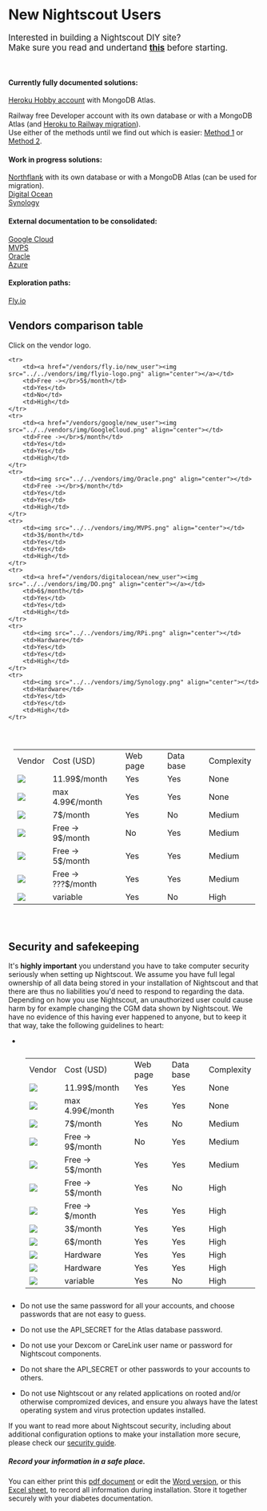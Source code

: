 # New Nightscout Users

<span style="font-size:larger;">Interested in building a Nightscout DIY site?  
Make sure you read and undertand **[this](/#how-much-does-it-cost)** before starting.</span>

</br>

#### Currently fully documented solutions:

[Heroku Hobby account](../../vendors/heroku/new_user) with MongoDB Atlas.

Railway free Developer account with its own database or with a MongoDB Atlas (and [Heroku to Railway migration](../../vendors/railway/migration)).  
Use either of the methods until we find out which is easier: [Method 1](../../vendors/railway/new_user) or [Method 2](../../vendors/railway/new_user2).  

#### Work in progress solutions:

[Northflank](../../vendors/northflank/new_user) with its own database or with a MongoDB Atlas (can be used for migration).  
[Digital Ocean](../../vendors/digitalocean/new_user)    
[Synology](../../vendors/synology/new_user)  

#### External documentation to be consolidated:

[Google Cloud](../../vendors/google/new_user)  
[MVPS](../../vendors/MVPS/new_user)  
[Oracle](../../vendors/oracle/new_user)  
[Azure](../../vendors/azure/new_user)  

#### Exploration paths:

[Fly.io](../../vendors/fly.io/new_user/)

## Vendors comparison table

Click on the vendor logo.

<table style="padding:10px">
    <tr>
        <td>Vendor</td>
    	<td>Cost (USD)</td>
        <td>Web page</td>
        <td>Data base</td>
        <td>Complexity</td>
    </tr>
    <tr>
        <td><a href="/vendors/T1Pal/new_user/"><img src="../../vendors/img/T1Pal.png" align="center"></a></td>
    	<td>11.99$/month</td>
        <td>Yes</td>
        <td>Yes</td>
        <td>None</td>
    </tr>
    <tr>
        <td><a href="/vendors/10BE/"><img src="../../vendors/img/10BE.png" align="center"></a></td>
    	<td>max 4.99€/month</td>
        <td>Yes</td>
        <td>Yes</td>
        <td>None</td>
    </tr>
    <tr>
        <td><a href="/vendors/heroku/new_user/"><img src="../../vendors/img/Heroku.png" align="center"></a></td>
    	<td>7$/month</td>
        <td>Yes</td>
        <td>No</td>
        <td>Medium</td>
    </tr>
    <tr>
        <td><a href="/vendors/mongodb/atlas/#create-an-atlas-database"><img src="../../vendors/img/Atlas.png" align="center"></a></td>
    	<td>Free -></br>9$/month</td>
        <td>No</td>
        <td>Yes</td>
        <td>Medium</td>
    </tr>
    <tr>
        <td><a href="/vendors/railway/new_user"><img src="../../vendors/img/railway-app-logo.png" align="center"></a></td>
        <td>Free -></br>5$/month</td>
        <td>Yes</td>
        <td>Yes</td>
        <td>Medium</td>
    </tr>
    <tr>
        <td><a href="/vendors/northflank/new_user"><img src="../../vendors/img/northflank.png" align="center"></a></td>
        <td>Free -></br>???$/month</td>
        <td>Yes</td>
        <td>Yes</td>
        <td>Medium</td>
    </tr>

    <tr>
        <td><a href="/vendors/fly.io/new_user"><img src="../../vendors/img/flyio-logo.png" align="center"></a></td>
        <td>Free -></br>5$/month</td>
        <td>Yes</td>
        <td>No</td>
        <td>High</td>
    </tr>
    <tr>
        <td><a href="/vendors/google/new_user"><img src="../../vendors/img/GoogleCloud.png" align="center"></td>
        <td>Free -></br>$/month</td>
        <td>Yes</td>
        <td>Yes</td>
        <td>High</td>
    </tr>
    <tr>
        <td><img src="../../vendors/img/Oracle.png" align="center"></td>
        <td>Free -></br>$/month</td>
        <td>Yes</td>
        <td>Yes</td>
        <td>High</td>
    </tr>
    <tr>
        <td><img src="../../vendors/img/MVPS.png" align="center"></td>
    	<td>3$/month</td>
        <td>Yes</td>
        <td>Yes</td>
        <td>High</td>
    </tr>
    <tr>
        <td><a href="/vendors/digitalocean/new_user"><img src="../../vendors/img/DO.png" align="center"></a></td>
    	<td>6$/month</td>
        <td>Yes</td>
        <td>Yes</td>
        <td>High</td>
    </tr>
    <tr>
        <td><img src="../../vendors/img/RPi.png" align="center"></td>
    	<td>Hardware</td>
        <td>Yes</td>
        <td>Yes</td>
        <td>High</td>
    </tr>
    <tr>
        <td><img src="../../vendors/img/Synology.png" align="center"></td>
    	<td>Hardware</td>
        <td>Yes</td>
        <td>Yes</td>
        <td>High</td>
    </tr>
    <tr>
        <td><a href="/vendors/azure/new_azure/"><img src="../../vendors/img/Azure.png" align="center"></a>	     </td>
        <td>variable</td>
        <td>Yes</td>
        <td>No</td>
        <td>High</td>
     </tr>
</table>

</br>

## Security and safekeeping

It's **highly important** you understand you have to take computer security seriously when setting up Nightscout. We assume you have full legal ownership of all data being stored in your installation of Nightscout and that there are thus no liabilities you'd need to respond to regarding the data. Depending on how you use Nightscout, an unauthorized user could cause harm by for example changing the CGM data shown by Nightscout. We have no evidence of this having ever happened to anyone, but to keep it that way, take the following guidelines to heart:

- <table style="padding:10px">
      <tr>
          <td>Vendor</td>
      	<td>Cost (USD)</td>
          <td>Web page</td>
          <td>Data base</td>
          <td>Complexity</td>
      </tr>
      <tr>
          <td><a href="/vendors/T1Pal/new_user/"><img src="../../vendors/img/T1Pal.png" align="center"></a></td>
      	<td>11.99$/month</td>
          <td>Yes</td>
          <td>Yes</td>
          <td>None</td>
      </tr>
      <tr>
          <td><a href="/vendors/10BE/"><img src="../../vendors/img/10BE.png" align="center"></a></td>
      	<td>max 4.99€/month</td>
          <td>Yes</td>
          <td>Yes</td>
          <td>None</td>
      </tr>
      <tr>
          <td><a href="/vendors/heroku/new_user/"><img src="../../vendors/img/Heroku.png" align="center"></a></td>
      	<td>7$/month</td>
          <td>Yes</td>
          <td>No</td>
          <td>Medium</td>
      </tr>
      <tr>
          <td><a href="/vendors/mongodb/atlas/#create-an-atlas-database"><img src="../../vendors/img/Atlas.png" align="center"></a></td>
      	<td>Free -></br>9$/month</td>
          <td>No</td>
          <td>Yes</td>
          <td>Medium</td>
      </tr>
      <tr>
          <td><a href="/vendors/railway/new_user"><img src="../../vendors/img/railway-app-logo.png" align="center"></a></td>
          <td>Free -></br>5$/month</td>
          <td>Yes</td>
          <td>Yes</td>
          <td>Medium</td>
      </tr>
      <tr>
          <td><a href="/vendors/fly.io/new_user"><img src="../../vendors/img/flyio-logo.png" align="center"></a></td>
          <td>Free -></br>5$/month</td>
          <td>Yes</td>
          <td>No</td>
          <td>High</td>
      </tr>
      <tr>
          <td><img src="../../vendors/img/Oracle.png" align="center"></td>
          <td>Free -></br>$/month</td>
          <td>Yes</td>
          <td>Yes</td>
          <td>High</td>
      </tr>
      <tr>
          <td><img src="../../vendors/img/MVPS.png" align="center"></td>
      	<td>3$/month</td>
          <td>Yes</td>
          <td>Yes</td>
          <td>High</td>
      </tr>
      <tr>
          <td><a href="/vendors/digitalocean/new_user"><img src="../../vendors/img/DO.png" align="center"></a></td>
      	<td>6$/month</td>
          <td>Yes</td>
          <td>Yes</td>
          <td>High</td>
      </tr>
      <tr>
          <td><img src="../../vendors/img/RPi.png" align="center"></td>
      	<td>Hardware</td>
          <td>Yes</td>
          <td>Yes</td>
          <td>High</td>
      </tr>
      <tr>
          <td><img src="../../vendors/img/Synology.png" align="center"></td>
      	<td>Hardware</td>
          <td>Yes</td>
          <td>Yes</td>
          <td>High</td>
      </tr>
      <tr>
          <td><a href="/vendors/azure/new_azure/"><img src="../../vendors/img/Azure.png" align="center"></a>	     </td>
          <td>variable</td>
          <td>Yes</td>
          <td>No</td>
          <td>High</td>
       </tr>
  </table>

- Do not use the same password for all your accounts, and choose passwords that are not easy to guess.
- Do not use the API_SECRET for the Atlas database password.
- Do not use your Dexcom or CareLink user name or password for Nightscout components.
- Do not share the API_SECRET or other passwords to your accounts to others.
- Do not use Nightscout or any related applications on rooted and/or otherwise compromized devices, and ensure you always have the latest operating system and virus protection updates installed.

If you want to read more about Nightscout security, including about additional configuration options to make your installation more secure, please check our [security guide](../security/).

##### Record your information in a safe place.

You can either print this [pdf document](./NightscoutDataRecord.pdf) or edit the [Word version](./NightscoutDataRecord.docx), or this [Excel sheet](./NightscoutDataRecord.xlsx), to record all information during installation. Store it together securely with your diabetes documentation.

